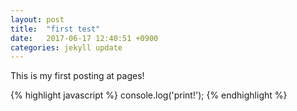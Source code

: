 ```yaml
---
layout: post
title:  "first test"
date:   2017-06-17 12:40:51 +0900
categories: jekyll update
---
```

This is my first posting at pages!

{% highlight javascript %}
console.log('print!');
{% endhighlight %}
